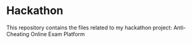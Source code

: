 # Hackathon
This repository contains the files related to my hackathon project: Anti-Cheating Online Exam Platform
